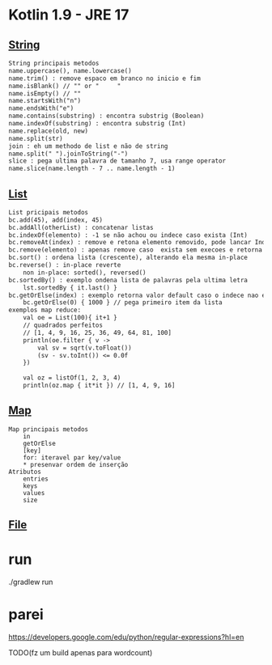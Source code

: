 # Kotlin 1.9 - JRE 17 

## [String](./app/src/main/kotlin/com/alexaleluia12/MyString.kt)
```txt
String principais metodos
name.uppercase(), name.lowercase()
name.trim() : remove espaco em branco no inicio e fim
name.isBlank() // "" or "     "
name.isEmpty() // ""
name.startsWith("n")
name.endsWith("e")
name.contains(substring) : encontra substrig (Boolean)
name.indexOf(substring) : encontra substrig (Int)
name.replace(old, new)
name.split(str)
join : eh um methodo de list e não de string
name.split(" ").joinToString("-")
slice : pega ultima palavra de tamanho 7, usa range operator
name.slice(name.length - 7 .. name.length - 1)
```

## [List](./app/src/main/kotlin/com/alexaleluia12/MyList.kt)
```txt
List pricipais metodos
bc.add(45), add(index, 45)
bc.addAll(otherList) : concatenar listas
bc.indexOf(elemento) : -1 se não achou ou indece caso exista (Int)
bc.removeAt(index) : remove e retona elemento removido, pode lancar IndexOutOfBoundsException
bc.remove(elemento) : apenas remove caso  exista sem execoes e retorna um (Boolean)
bc.sort() : ordena lista (crescente), alterando ela mesma in-place
bc.reverse() : in-place reverte
    non in-place: sorted(), reversed()
bc.sortedBy() : exemplo ondena lista de palavras pela ultima letra
    lst.sortedBy { it.last() }
bc.getOrElse(index) : exemplo retorna valor default caso o indece nao exista, n~ lanca exceção
    bc.getOrElse(0) { 1000 } // pega primeiro item da lista
exemplos map reduce:
    val oe = List(100){ it+1 }
    // quadrados perfeitos
    // [1, 4, 9, 16, 25, 36, 49, 64, 81, 100]
    println(oe.filter { v ->
        val sv = sqrt(v.toFloat())
        (sv - sv.toInt()) <= 0.0f
    })
    
    val oz = listOf(1, 2, 3, 4)
    println(oz.map { it*it }) // [1, 4, 9, 16]
```

## [Map](./app/src/main/kotlin/com/alexaleluia12/MyMap.kt)
```text
Map principais metodos
    in
    getOrElse
    [key]
    for: iteravel par key/value
    * presenvar ordem de inserção
Atributos
    entries
    keys
    values
    size
```

## [File](./app/src/main/kotlin/com/alexaleluia12/MyFile.kt)

# run
./gradlew run

# parei
https://developers.google.com/edu/python/regular-expressions?hl=en

TODO(fz um build apenas para wordcount) 